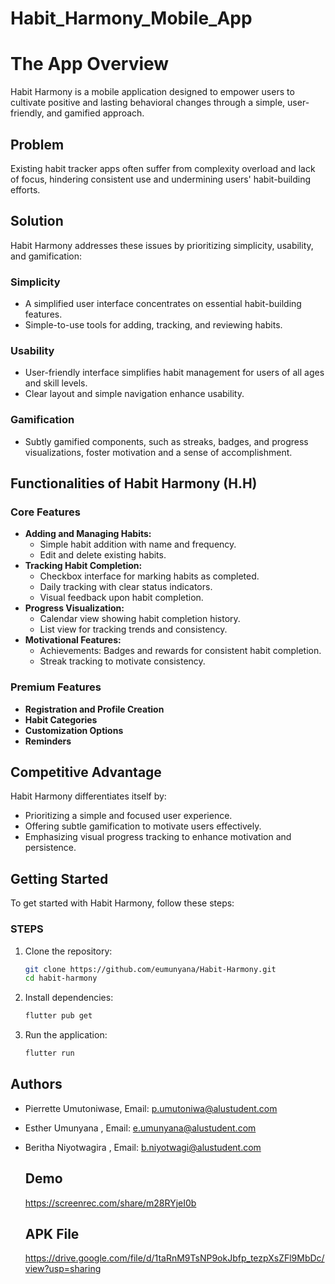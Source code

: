 # Habit_Harmony_Mobile_App


# The App Overview

Habit Harmony is a mobile application designed to empower users to cultivate positive and lasting behavioral changes through a simple, user-friendly, and gamified approach.

## Problem

Existing habit tracker apps often suffer from complexity overload and lack of focus, hindering consistent use and undermining users' habit-building efforts.

## Solution

Habit Harmony addresses these issues by prioritizing simplicity, usability, and gamification:

### Simplicity
- A simplified user interface concentrates on essential habit-building features.
- Simple-to-use tools for adding, tracking, and reviewing habits.

### Usability
- User-friendly interface simplifies habit management for users of all ages and skill levels.
- Clear layout and simple navigation enhance usability.

### Gamification
- Subtly gamified components, such as streaks, badges, and progress visualizations, foster motivation and a sense of accomplishment.

## Functionalities of Habit Harmony (H.H)

### Core Features
- **Adding and Managing Habits:**
  - Simple habit addition with name and frequency.
  - Edit and delete existing habits.
- **Tracking Habit Completion:**
  - Checkbox interface for marking habits as completed.
  - Daily tracking with clear status indicators.
  - Visual feedback upon habit completion.
- **Progress Visualization:**
  - Calendar view showing habit completion history.
  - List view for tracking trends and consistency.
- **Motivational Features:**
  - Achievements: Badges and rewards for consistent habit completion.
  - Streak tracking to motivate consistency.

### Premium Features
- **Registration and Profile Creation**
- **Habit Categories**
- **Customization Options**
- **Reminders**

## Competitive Advantage

Habit Harmony differentiates itself by:
- Prioritizing a simple and focused user experience.
- Offering subtle gamification to motivate users effectively.
- Emphasizing visual progress tracking to enhance motivation and persistence.

## Getting Started
To get started with Habit Harmony, follow these steps:

### STEPS
1. Clone the repository:
   ```bash
   git clone https://github.com/eumunyana/Habit-Harmony.git
   cd habit-harmony
   
2. Install dependencies:
   ```bash
   flutter pub get

3. Run the application:
   ```bash
   flutter run

## Authors

- Pierrette Umutoniwase, Email: p.umutoniwa@alustudent.com
- Esther Umunyana , Email: e.umunyana@alustudent.com
- Beritha Niyotwagira , Email: b.niyotwagi@alustudent.com

  ## Demo
  https://screenrec.com/share/m28RYjeI0b

  ## APK File
  https://drive.google.com/file/d/1taRnM9TsNP9okJbfp_tezpXsZFl9MbDc/view?usp=sharing
